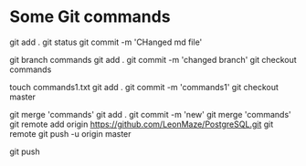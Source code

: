 # Some Git commands

git add .
git status 
git commit -m 'CHanged md file'

git branch commands
git add .
git commit -m 'changed branch' 
git checkout commands 

touch commands1.txt
git add .
git commit -m 'commands1'
git checkout master

git merge 'commands'
git add . 
git commit -m 'new'
git merge 'commands'
git remote add origin https://github.com/LeonMaze/PostgreSQL.git
git remote
git push -u origin master

git push